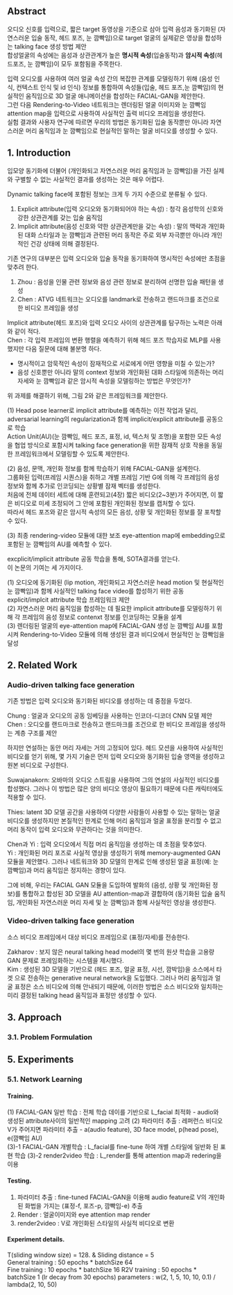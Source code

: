 ## Abstract

오디오 신호를 입력으로, 짧은 target 동영상을 기준으로 삼아 입력 음성과 동기화된 (자연스러운 입술 동작, 헤드 포즈, 눈 깜빡임)으로 target 얼굴의 실제같은 영상을 합성하는 talking face 생성 방법 제안  
합성얼굴의 속성에는 음성과 상관관계가 높은 **명시적 속성**(입술동작)과 **암시적 속성**(헤드포즈, 눈 깜빡임)이 모두 포함됨을 주목한다.  

입력 오디오를 사용하여 여러 얼굴 속성 간의 복잡한 관계를 모델링하기 위해 (음성 인식, 컨텍스트 인식 및 id 인식) 정보를 통합하여 속성들(입술, 헤드 포즈,눈 깜빡임)의 현실적인 움직임으로 3D 얼굴 애니메이션을 합성하는 FACIAL-GAN을 제안한다.  
그런 다음 Rendering-to-Video 네트워크는 렌더링된 얼굴 이미지와 눈 깜빡임 attention map을 입력으로 사용하여 사실적인 출력 비디오 프레임을 생성한다.  
실험 결과와 사용자 연구에 따르면 우리의 방법은 동기화된 입술 동작뿐만 아니라 자연스러운 머리 움직임과 눈 깜빡임으로 현실적인 말하는 얼굴 비디오를 생성할 수 있다.

## 1. Introduction

입모양 동기화에 더불어 (개인화되고 자연스러운 머리 움직임과 눈 깜빡임)을 가진 실제와 구별할 수 없는 사실적인 결과를 생성하는 것은 매우 어렵다.  

Dynamic talking face에 포함된 정보는 크게 두 가지 수준으로 분류될 수 있다.  
1) Explicit attribute(입력 오디오와 동기화되어야 하는 속성) : 청각 음성학의 신호와 강한 상관관계를 갖는 입술 움직임  
2) Implicit attribute(음성 신호와 약한 상관관계만을 갖는 속성) : 말의 맥락과 개인화된 대화 스타일과 눈 깜빡임과 관련된 머리 동작은 주로 외부 자극뿐만 아니라 개인적인 건강 상태에 의해 결정된다.  

기존 연구의 대부분은 입력 오디오와 입술 동작을 동기화하여 명시적인 속성에만 초점을 맞추려 한다.  
1) Zhou : 음성을 인물 관련 정보와 음성 관련 정보로 분리하여 선명한 입술 패턴을 생성 
2) Chen : ATVG 네트워크는 오디오를 landmark로 전송하고 랜드마크를 조건으로 한 비디오 프레임을 생성  

Implicit attribute(헤드 포즈)와 입력 오디오 사이의 상관관계를 탐구하는 노력은 아래와 같이 적다.  
Chen : 각 입력 프레임의 변환 행렬을 예측하기 위해 헤드 포즈 학습자로 MLP를 사용했지만 다음 질문에 대해 불분명 하다.  
- 명시적이고 암묵적인 속성이 잠재적으로 서로에게 어떤 영향을 미칠 수 있는가?  
- 음성 신호뿐만 아니라 말의 context 정보와 개인화된 대화 스타일에 의존하는 머리 자세와 눈 깜빡임과 같은 암시적 속성을 모델링하는 방법은 무엇인가?  

위 과제를 해결하기 위해, 그림 2와 같은 프레임워크를 제안한다.  

(1) Head pose learner로 implicit attribute를 예측하는 이전 작업과 달리, adversarial learning의 regularization과 함께 implicit/explicit attribute를 공동으로 학습  
Action Unit(AU)(눈 깜빡임, 헤드 포즈, 표정, id, 텍스처 및 조명)을 포함한 모든 속성을 협업 방식으로 포함시켜 talking face generation을 위한 잠재적 상호 작용을 동일한 프레임워크에서 모델링할 수 있도록 제안한다.  

(2) 음성, 문맥, 개인화 정보를 함께 학습하기 위해 FACIAL-GAN을 설계한다.  
그룹화된 입력(프레임 시퀀스)을 취하고 개별 프레임 기반 G에 의해 각 프레임의 음성 정보와 함께 추가로 인코딩되는 상황별 잠재 벡터를 생성한다.  
처음에 전체 데이터 세트에 대해 훈련되고(4장) 짧은 비디오(2~3분)가 주어지면, 이 짧은 비디오로 미세 조정되어 그 안에 포함된 개인화된 정보를 캡처할 수 있다.  
따라서 헤드 포즈와 같은 암시적 속성의 모든 음성, 상황 및 개인화된 정보를 잘 포착할 수 있다.  

(3) 최종 rendering-video 모듈에 대한 보조 eye-attention map에 embedding으로 포함된 눈 깜빡임의 AU를 예측할 수 있다.  

excplicit/implicit attribute 공동 학습을 통해, SOTA결과를 얻는다.  
이 논문의 기여는 세 가지이다.  

(1) 오디오에 동기화된 (lip motion, 개인화되고 자연스러운 head motion 및 현실적인 눈 깜빡임)과 함께 사실적인 talking face video를 합성하기 위한 공동 explicit/implcit attribute 학습 프레임워크 제안  
(2) 자연스러운 머리 움직임을 합성하는 데 필요한 implicit attribute를 모델링하기 위해 각 프레임의 음성 정보로 contenxt 정보를 인코딩하는 모듈을 설계  
(3) 렌더링된 얼굴의 eye-attention map에 FACIAL-GAN 생성 눈 깜빡임 AU를 포함시켜 Rendering-to-Video 모듈에 의해 생성된 결과 비디오에서 현실적인 눈 깜빡임을 달성

## 2. Related Work
### Audio-driven talking face generation

기존 방법은 입력 오디오와 동기화된 비디오를 생성하는 데 중점을 두었다.

Chung : 얼굴과 오디오의 공동 임베딩을 사용하는 인코더-디코더 CNN 모델 제안  
Chen : 오디오를 랜드마크로 전송하고 랜드마크를 조건으로 한 비디오 프레임을 생성하는 계층 구조를 제안  

하지만 연설하는 동안 머리 자세는 거의 고정되어 있다. 헤드 모션을 사용하여 사실적인 비디오를 얻기 위해, 몇 가지 기술은 먼저 입력 오디오와 동기화된 입술 영역을 생성하고 원본 비디오로 구성한다.  

Suwajanakorn: 오바마의 오디오 스트림을 사용하여 그의 연설의 사실적인 비디오를 합성했다. 그러나 이 방법은 많은 양의 비디오 영상이 필요하기 때문에 다른 캐릭터에도 적용할 수 있다.  

Thies: latent 3D 모델 공간을 사용하여 다양한 사람들이 사용할 수 있는 말하는 얼굴 비디오를 생성하지만 본질적인 한계로 인해 머리 움직임과 얼굴 표정을 분리할 수 없고 머리 동작이 입력 오디오와 무관하다는 것을 의미한다.  

Chen과 Yi : 입력 오디오에서 직접 머리 움직임을 생성하는 데 초점을 맞추었다.  
Yi : 개인화된 머리 포즈로 사실적 영상을 생성하기 위해 memory-augmented GAN 모듈을 제안했다. 그러나 네트워크와 3D 모델의 한계로 인해 생성된 얼굴 표정(예: 눈 깜빡임)과 머리 움직임은 정지하는 경향이 있다.  

그에 비해, 우리는 FACIAL GAN 모듈을 도입하여 발화의 (음성, 상황 및 개인화된 정보)를 통합하고 합성된 3D 모델을 AU attention-map과 결합하여 (동기화된 입술 움직임, 개인화된 자연스러운 머리 자세 및 눈 깜빡임)과 함께 사실적인 영상을 생성한다.

### Video-driven talking face generation

소스 비디오 프레임에서 대상 비디오 프레임으로 (표정/자세)를 전송한다.  

Zakharov : 보지 않은 neural talking head model의 몇 번의 원샷 학습을 고용량 GAN 문제로 프레임화하는 시스템을 제시했다.  
Kim : 생성된 3D 모델을 기반으로 (헤드 포즈, 얼굴 표정, 시선, 깜박임)을 소스에서 타겟 으로 전송하는 generative neural network을 도입했다. 그러나 머리 움직임과 얼굴 표정은 소스 비디오에 의해 안내되기 때문에, 이러한 방법은 소스 비디오와 일치하는 미리 결정된 talking head 움직임과 표정만 생성할 수 있다.

## 3. Approach
### 3.1. Problem Formulation


## 5. Experiments
### 5.1. Network Learning

#### Training.
(1) FACIAL-GAN 일반 학습 : 전체 학습 데이를 기반으로 L_facial 최적화 - audio와 생성된 attribute사이의 일반적인 mapping 고려
(2) 파라미터 추출 : 레퍼런스 비디오 V가 주어지면 파라미터 추출 - a(audio feature), 3D face model, p(head pose), e(깜빡임 AU)  
(3)-1 FACIAL-GAN 개별학습 : L_facial를 fine-tune 하여 개별 스타일에 일반화 된 표현 학습
(3)-2 render2video 학습 : L_render를 통해 attention map과 redering을 이용

#### Testing.
1) 파라미터 추출 : fine-tuned FACIAL-GAN을 이용해 audio feature로 V의 개인화된 화법을 가지는 (표정-f, 포즈-p, 깜빡임-e) 추출  
2) Render    : 얼굴이미지와 eye attention map render  
3) render2video : V로 개인화된 스타일의 사실적 비디오로 변환  

#### Experiment details.
T(sliding window size) = 128. & Sliding distance = 5  
General training : 50 epochs * batchSize 64  
Fine training    : 10 epochs * batchSize 16
R2V training     : 50 epochs * batchSize 1 (lr decay from 30 epochs)
parameters : w(2, 1, 5, 10, 10, 0.1) / lambda(2, 10, 50)


